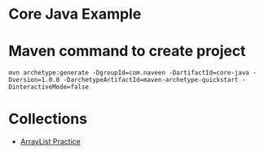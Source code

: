 # Core Java Example

# Maven command to create project
```
mvn archetype:generate -DgroupId=com.naveen -DartifactId=core-java -Dversion=1.0.0 -DarchetypeArtifactId=maven-archetype-quickstart -DinteractiveMode=false
```

# Collections
* [ArrayList Practice](src/test/java/com/collections/ArrayListPractice.java)
